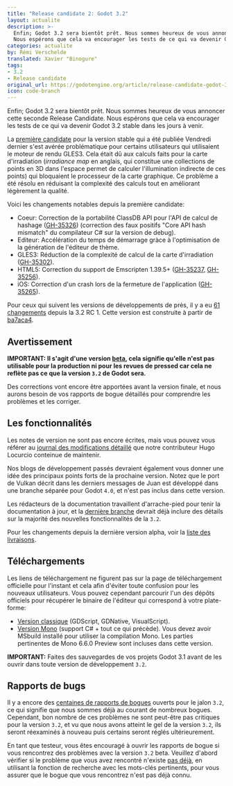 ```yaml
---
title: "Release candidate 2: Godot 3.2"
layout: actualite
description: >-
  Enfin; Godot 3.2 sera bientôt prêt. Nous sommes heureux de vous annoncer cette seconde Release Candidate. 
  Nous espérons que cela va encourager les tests de ce qui va devenir Godot 3.2 stable dans les jours à venir.
categories: actualite
by: Rémi Verschelde 
translated: Xavier "Binogure"
tags:
- 3.2
- Release candidate
original_url: https://godotengine.org/article/release-candidate-godot-3-2-rc-2
icon: code-branch
---
```


Enfin; Godot 3.2 sera bientôt prêt. Nous sommes heureux de vous annoncer cette seconde Release Candidate. 
Nous espérons que cela va encourager les tests de ce qui va devenir Godot 3.2 stable dans les jours à venir.

La [première candidate](http://godot-francophone.org/actualite-release-candidate-3-2-rc-1/) pour la version stable qui a été publiée Vendredi dernier s'est avérée problématique pour certains utilisateurs qui utilisaient le moteur de rendu GLES3. Cela était dû aux calculs faits pour la carte d'irradiation (_irradiance map_ en anglais, qui constitue une collections de points en 3D dans l'espace permet de calculer l'illumination indirecte de ces points) qui bloquaient le processeur de la carte graphique. Ce problème a été résolu en réduisant la complexité des calculs tout en améliorant légèrement la qualité.

Voici les changements notables depuis la première candidate:
- Coeur: Correction de la portabilité ClassDB API pour l'API de calcul de hashage ([GH-35326](https://github.com/godotengine/godot/pull/35326)) (correction des faux positifs "Core API hash mismatch" du compilateur C# sur la version de debug).
- Editeur: Accélération du temps de démarrage gràce à l'optimisation de la génération de l'éditeur de thème.
- GLES3: Réduction de la complexité de calcul de la carte d'irradiation ([GH-35302](https://github.com/godotengine/godot/pull/35302)).
- HTML5: Correction du support de Emscripten 1.39.5+ ([GH-35237](https://github.com/godotengine/godot/pull/35237), [GH-35256](https://github.com/godotengine/godot/pull/35256)).
- iOS: Correction d'un crash lors de la fermeture de l'application ([GH-35265](https://github.com/godotengine/godot/pull/35265)).

Pour ceux qui suivent les versions de développements de près, il y a eu [61 changements](https://github.com/godotengine/godot/compare/ba7aca4199019529dec60555a5ff005f6692d281...adb6734b491091663d9159efe6e5a5fa9ff5202f) depuis la 3.2 RC 1. Cette version est construite à partir de [ba7aca4](https://github.com/godotengine/godot/commit/adb6734b491091663d9159efe6e5a5fa9ff5202f).

## Avertissement
**IMPORTANT: Il s'agit d'une version [beta](https://en.wikipedia.org/wiki/Software_release_life_cycle#Beta), cela signifie qu'elle n'est pas utilisable pour la production ni pour les revues de pressed car cela ne reflète pas ce que la version `3.2` de Godot sera.**

Des corrections vont encore être apportées avant la version finale, et nous aurons besoin de vos rapports de bogue détaillés pour comprendre les problèmes et les corriger.

## Les fonctionnalités
Les notes de version ne sont pas encore écrites, mais vous pouvez vous référer au [journal des modifications détaillé](https://gist.github.com/Calinou/49aefe52ce8f67ffa3f743932123d14f) que notre contributeur Hugo Locurcio conteinue de maintenir.

Nos blogs de développement passés devraient également vous donner une idée des principaux points forts de la prochaine version. Notez que le port de Vulkan décrit dans les derniers messages de Juan est développé dans une branche séparée pour Godot `4.0`, et n'est pas inclus dans cette version.

Les rédacteurs de la documentation travaillent d'arrache-pied pour tenir la documentation à jour, et la [dernière branche](https://docs.godotengine.org/fr/latest/) devrait déjà inclure des détails sur la majorité des nouvelles fonctionnalités de la `3.2`.

Pour les changements depuis la dernière version alpha, voir la [liste des livraisons](https://github.com/godotengine/godot/compare/ba7aca4199019529dec60555a5ff005f6692d281...adb6734b491091663d9159efe6e5a5fa9ff5202f).

## Téléchargements
Les liens de téléchargement ne figurent pas sur la page de téléchargement officielle pour l'instant et cela afin d'éviter toute confusion pour les nouveaux utilisateurs. Vous pouvez cependant parcourir l'un des dépôts officiels pour récupérer le binaire de l'éditeur qui correspond à votre plate-forme:

- [Version classique](https://downloads.tuxfamily.org/godotengine/3.2/rc2/) (GDScript, GDNative, VisualScript).
- [Version Mono](https://downloads.tuxfamily.org/godotengine/3.2/rc2/mono) (support C# + tout ce qui précède). Vous devez avoir MSbuild installé pour utiliser la compilation Mono. Les parties pertinentes de Mono 6.6.0 Preview sont incluses dans cette version.

**IMPORTANT:** Faites des sauvegardes de vos projets Godot 3.1 avant de les ouvrir dans toute version de développement `3.2`.

## Rapports de bugs
Il y a encore des [centaines de rapports de bogues](https://github.com/godotengine/godot/issues?utf8=%E2%9C%93&q=is%3Aopen+is%3Aissue+milestone%3A3.2+label%3Abug+) ouverts pour le jalon `3.2`, ce qui signifie que nous sommes déjà au courant de nombreux bogues. Cependant, bon nombre de ces problèmes ne sont peut-être pas critiques pour la version `3.2`, et vu que nous avons atteint le gel de la version `3.2`, ils seront réexaminés à nouveau puis certains seront réglés ultérieurement.

En tant que testeur, vous êtes encouragé à ouvrir les rapports de bogue si vous rencontrez des problèmes avec la version `3.2` beta. Veuillez d'abord vérifier si le problème que vous avez rencontré n'existe [pas déjà](https://github.com/godotengine/godot/issues), en utilisant la fonction de recherche avec les mots-clés pertinents, pour vous assurer que le bogue que vous rencontrez n'est pas déjà connu.
